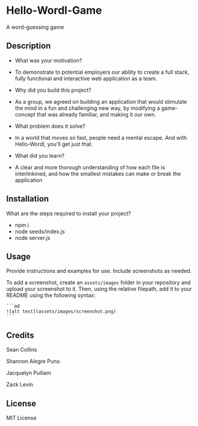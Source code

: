 # Hello-Wordl-Game
A word-guessing game

## Description

- What was your motivation? 
* To demonstrate to potential employers our ability to create a full stack, fully functional and interactive web application as a team.

- Why did you build this project? 
* As a group, we agreed on building an application that would stimulate the mind in a fun and challenging new way, by modifying a game-concept that was already familiar, and making it our own.

- What problem does it solve?
* In a world that moves so fast, people need a mental escape.  And with Hello-Wordl, you'll get just that.  


- What did you learn?
* A clear and more thorough understanding of how each file is interlinkined, and how the smallest mistakes can make or break the application

## Installation

What are the steps required to install your project? 
* npm i
* node seeds/index.js
* node server.js

## Usage

Provide instructions and examples for use. Include screenshots as needed.

To add a screenshot, create an `assets/images` folder in your repository and upload your screenshot to it. Then, using the relative filepath, add it to your README using the following syntax:

    ```md
    ![alt text](assets/images/screenshot.png)
    ```

## Credits

Sean Collins

Shannon Alegre Puno

Jacquelyn Pulliam

Zack Levin

## License

MIT License
<!-- ## Badges

![badmath](https://img.shields.io/github/languages/top/lernantino/badmath)

Badges aren't necessary, per se, but they demonstrate street cred. Badges let other developers know that you know what you're doing. Check out the badges hosted by [shields.io](https://shields.io/). You may not understand what they all represent now, but you will in time. -->

